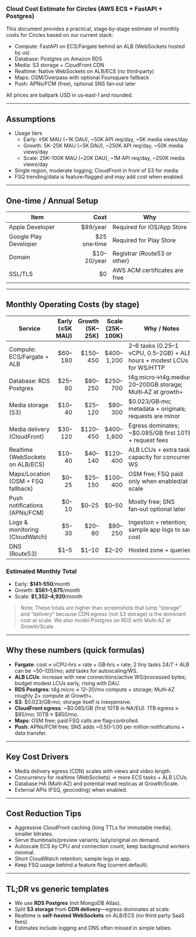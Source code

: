 ### Cloud Cost Estimate for Circles (AWS ECS + FastAPI + Postgres)

This document provides a practical, stage‑by‑stage estimate of monthly costs for Circles based on our current stack:

- Compute: FastAPI on ECS/Fargate behind an ALB (WebSockets hosted by us)
- Database: Postgres on Amazon RDS
- Media: S3 storage + CloudFront CDN
- Realtime: Native WebSockets on ALB/ECS (no third‑party)
- Maps: OSM/Overpass with optional Foursquare fallback
- Push: APNs/FCM (free), optional SNS fan‑out later

All prices are ballpark USD in us‑east‑1 and rounded.

---

## Assumptions

- Usage tiers
  - Early: ≤5K MAU (~1K DAU), ~50K API req/day, ~5K media views/day
  - Growth: 5K–25K MAU (~5K DAU), ~250K API req/day, ~50K media views/day
  - Scale: 25K–100K MAU (~20K DAU), ~1M API req/day, ~250K media views/day
- Single region, moderate logging, CloudFront in front of S3 for media
- FSQ trending/data is feature‑flagged and may add cost when enabled

---

## One‑time / Annual Setup

| Item                  |         Cost | Why                           |
| --------------------- | -----------: | ----------------------------- |
| Apple Developer       |     $99/year | Required for iOS/App Store    |
| Google Play Developer | $25 one‑time | Required for Play Store       |
| Domain                |  $10–20/year | Registrar (Route53 or other)  |
| SSL/TLS               |           $0 | AWS ACM certificates are free |

---

## Monthly Operating Costs (by stage)

| Service                            | Early (≤5K MAU) | Growth (5K–25K) | Scale (25K–100K) | Why / Notes                                                            |
| ---------------------------------- | --------------: | --------------: | ---------------: | ---------------------------------------------------------------------- |
| Compute: ECS/Fargate + ALB         |         $60–180 |        $150–450 |       $400–1,200 | 2–6 tasks (0.25–1 vCPU, 0.5–2GB) + ALB hours + modest LCUs for WS/HTTP |
| Database: RDS Postgres             |          $25–80 |         $80–250 |         $250–700 | t4g.micro→t4g.medium; 20–200GB storage; Multi‑AZ at growth+            |
| Media storage (S3)                 |          $10–40 |         $25–120 |          $80–300 | $0.023/GB‑mo; metadata + originals; requests are minor                 |
| Media delivery (CloudFront)        |         $30–120 |        $120–450 |       $400–1,600 | Egress dominates; ~$0.085/GB first 10TB + request fees                 |
| Realtime (WebSockets on ALB/ECS)   |          $10–40 |         $40–140 |         $120–400 | ALB LCUs + extra task capacity for concurrent WS                       |
| Maps/Location (OSM + FSQ fallback) |           $0–25 |         $25–150 |         $100–400 | OSM free; FSQ paid only when enabled/at scale                          |
| Push notifications (APNs/FCM)      |           $0–10 |           $0–25 |            $0–50 | Mostly free; SNS fan‑out optional later                                |
| Logs & monitoring (CloudWatch)     |           $5–30 |          $20–80 |          $80–250 | Ingestion + retention; sample app logs to save cost                    |
| DNS (Route53)                      |            $1–5 |           $1–10 |            $2–20 | Hosted zone + queries                                                  |

### Estimated Monthly Total

- Early: **$141–550**/month
- Growth: **$561–1,675**/month
- Scale: **$1,352–4,920**/month

> Note: These totals are higher than screenshots that lump “storage” and “delivery” because CDN egress (not S3 storage) is the dominant cost at scale. We also model Postgres on RDS with Multi‑AZ at Growth/Scale.

---

## Why these numbers (quick formulas)

- **Fargate**: cost ≈ vCPU‑hrs × rate + GB‑hrs × rate; 2 tiny tasks 24/7 + ALB can be ~$50–$120/mo; add tasks for autoscaling/WS.
- **ALB LCUs**: increase with new connections/active WS/processed bytes; budget modest LCUs early, rising with DAU.
- **RDS Postgres**: t4g.micro ≈ $12–$20/mo compute + storage; Multi‑AZ roughly 2× compute at Growth+.
- **S3**: $0.023/GB‑mo; storage itself is inexpensive.
- **CloudFront egress**: ~$0.085/GB (first 10TB in NA/EU). 1TB egress ≈ $85/mo; 10TB ≈ $850/mo.
- **Maps**: OSM free; paid FSQ calls are flag‑controlled.
- **Push**: APNs/FCM free; SNS adds ~$0.50–$1.00 per million notifications + data transfer.

---

## Key Cost Drivers

- Media delivery egress (CDN) scales with views and video length.
- Concurrency for realtime (WebSockets) -> more ECS tasks + ALB LCUs.
- Database HA (Multi‑AZ) and potential read replicas at Growth/Scale.
- External APIs (FSQ, geocoding) when enabled.

---

## Cost Reduction Tips

- Aggressive CloudFront caching (long TTLs for immutable media), smaller bitrates.
- Serve thumbnails/preview variants; lazy/original on demand.
- Autoscale ECS by CPU and connection count; keep background workers minimal.
- Short CloudWatch retention; sample logs in app.
- Keep FSQ usage behind a feature flag (current default).

---

## TL;DR vs generic templates

- We use **RDS Postgres** (not MongoDB Atlas).
- Split **S3 storage** from **CDN delivery**—egress dominates at scale.
- Realtime is **self‑hosted WebSockets** on ALB/ECS (no third‑party SaaS fees).
- Estimates include logging and DNS often missed in simple tables.

